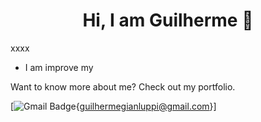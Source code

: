 <h1 align="center">Hi, I am Guilherme  👋</h1>

xxxx

* I am improve my

Want to know more about me? Check out my portfolio.


[![Gmail Badge](https://img.shields.io/badge/Gmail-D14836?style=for-the-badge&logo=gmail&logoColor=white){guilhermegianluppi@gmail.com}]
